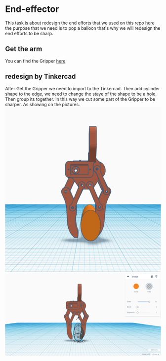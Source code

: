 # End-effector
This task is about redesign the end efforts that we used on this repo [here](https://github.com/MonaAl-Dawsari/connect-robot-arm) the purpose that we need is to pop a balloon that's why we will redesign the end efforts to be sharp.
## Get the arm
You can find the Gripper [here](https://github.com/smart-methods/arduino_robot_arm/tree/main/robot_arm_pkg/meshes/stl)
## redesign by Tinkercad
After Get the Gripper we need to import to the Tinkercad.
Then add cylinder shape to the edge, we need to change the staye of the shape to be a hole. Then group its together. In this way we cut some part of the Gripper to be sharper. As showing on the pictures.
![1](https://github.com/MonaAl-Dawsari/End-effector/blob/main/img/p1.PNG)
![2](https://github.com/MonaAl-Dawsari/End-effector/blob/main/img/p2.PNG) 
